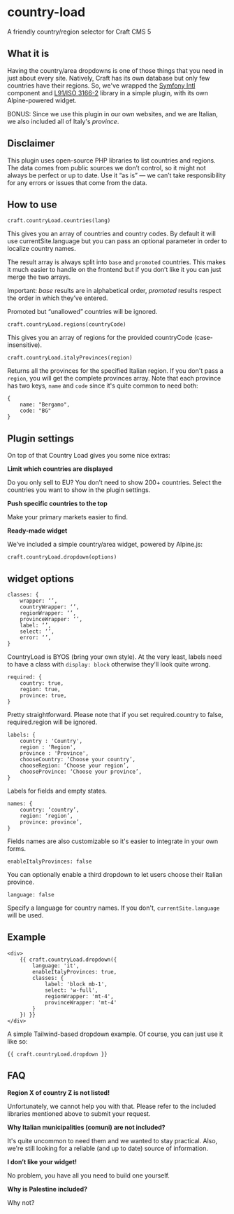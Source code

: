 # country-load
A friendly country/region selector for Craft CMS 5

## What it is
Having the country/area dropdowns is one of those things that you need in just about every site. Natively, Craft has its own database but only few countries have their regions. So, we've wrapped the [Symfony Intl](https://symfony.com/doc/current/components/intl.html) component and [L91/ISO 3166-2](https://github.com/alexander-schranz/iso-3166-2) library in a simple plugin, with its own Alpine-powered widget. 

BONUS: Since we use this plugin in our own websites, and we are Italian, we also included all of Italy's _province_.

## Disclaimer

This plugin uses open-source PHP libraries to list countries and regions. The data comes from public sources we don’t control, so it might not always be perfect or up to date. Use it “as is” — we can’t take responsibility for any errors or issues that come from the data.

## How to use

`craft.countryLoad.countries(lang)`

This gives you an array of countries and country codes. By default it will use currentSite.language but you can pass an optional parameter in order to localize country names.

The result array is always split into `base` and `promoted` countries. This makes it much easier to handle on the frontend but if you don’t like it you can just merge the two arrays.

Important: _base_ results are in alphabetical order, _promoted_ results respect the order in which they’ve entered. 

Promoted but “unallowed” countries will be ignored.

`craft.countryLoad.regions(countryCode)`

This gives you an array of regions for the provided countryCode (case-insensitive).

`craft.countryLoad.italyProvinces(region)`

Returns all the provinces for the specified Italian region. If you don't pass a `region`, you will get the complete provinces array. Note that each province has two keys, `name` and `code` since it's quite common to need both:

```
{
    name: "Bergamo",
    code: "BG"
}
```

## Plugin settings

On top of that Country Load gives you some nice extras:

**Limit which countries are displayed**

Do you only sell to EU? You don’t need to show 200+ countries. Select the countries you want to show in the plugin settings.

**Push specific countries to the top**

Make your primary markets easier to find.

**Ready-made widget**

We’ve included a simple country/area widget, powered by Alpine.js:

`craft.countryLoad.dropdown(options)`

## widget options

```
classes: {
	wrapper: ‘’,
	countryWrapper: ‘’,
	regionWrapper: ‘’,
	provinceWrapper: ‘’,
	label: ‘’,
	select: ‘’,
	error: ‘’,
}
```

CountryLoad is BYOS (bring your own style). At the very least, labels need to have a class with `display: block` otherwise they'll look quite wrong.

```
required: {
	country: true,
	region: true,
	province: true,
}
```

Pretty straightforward. Please note that if you set required.country to false, required.region will be ignored. 

```
labels: {
	country : 'Country',
	region : 'Region',
	province : 'Province',
	chooseCountry: ‘Choose your country’,
	chooseRegion: ‘Choose your region’,
	chooseProvince: ‘Choose your province’,
}
```

Labels for fields and empty states. 

```
names: {
	country: ‘country’,
	region: ‘region’,
	province: province’,
}
```

Fields names are also customizable so it's easier to integrate in your own forms.

```
enableItalyProvinces: false
```

You can optionally enable a third dropdown to let users choose their Italian province.

```
language: false
```

Specify a language for country names. If you don't, `currentSite.language` will be used.

## Example

```
<div>
	{{ craft.countryLoad.dropdown({
		language: 'it',
		enableItalyProvinces: true,
		classes: {
			label: 'block mb-1',
			select: 'w-full',
			regionWrapper: 'mt-4',
			provinceWrapper: 'mt-4'
		}
	}) }}
</div>
```

A simple Tailwind-based dropdown example. Of course, you can just use it like so:

```
{{ craft.countryLoad.dropdown }}
```


## FAQ

**Region X of country Z is not listed!**

Unfortunately, we cannot help you with that. Please refer to the included libraries mentioned above to submit your request.

**Why Italian municipalities (comuni) are not included?**

It's quite uncommon to need them and we wanted to stay practical. Also, we're still looking for a reliable (and up to date) source of information. 

**I don’t like your widget!**

No problem, you have all you need to build one yourself.

**Why is Palestine included?**

Why not?
